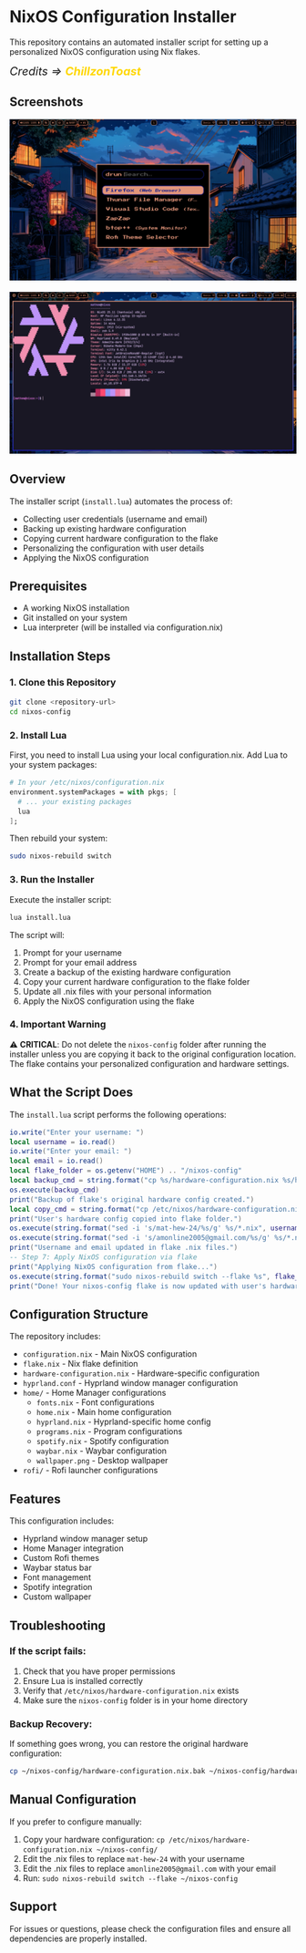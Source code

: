 # NixOS Configuration Installer

This repository contains an automated installer script for setting up a personalized NixOS configuration using Nix flakes.

<div style="font-style: italic; font-size: 20px;">
  Credits ⇒ 
  <a href="https://github.com/ChillzonToast/" 
     style="color:#ffD700; text-decoration: none; font-weight: bold;">
     ChillzonToast
  </a>
</div>

## Screenshots

<img src="./images/2025-09-16-212804_hyprshot.png">
&nbsp;
<img src="./images/2025-09-16-212816_hyprshot.png">

## Overview

The installer script (`install.lua`) automates the process of:
- Collecting user credentials (username and email)
- Backing up existing hardware configuration
- Copying current hardware configuration to the flake
- Personalizing the configuration with user details
- Applying the NixOS configuration

## Prerequisites

- A working NixOS installation
- Git installed on your system
- Lua interpreter (will be installed via configuration.nix)

## Installation Steps

### 1. Clone this Repository

```bash
git clone <repository-url>
cd nixos-config
```

### 2. Install Lua

First, you need to install Lua using your local configuration.nix. Add Lua to your system packages:

```nix
# In your /etc/nixos/configuration.nix
environment.systemPackages = with pkgs; [
  # ... your existing packages
  lua
];
```

Then rebuild your system:

```bash
sudo nixos-rebuild switch
```

### 3. Run the Installer

Execute the installer script:

```bash
lua install.lua
```

The script will:
1. Prompt for your username
2. Prompt for your email address
3. Create a backup of the existing hardware configuration
4. Copy your current hardware configuration to the flake folder
5. Update all .nix files with your personal information
6. Apply the NixOS configuration using the flake

### 4. Important Warning

⚠️ **CRITICAL**: Do not delete the `nixos-config` folder after running the installer unless you are copying it back to the original configuration location. The flake contains your personalized configuration and hardware settings.

## What the Script Does

The `install.lua` script performs the following operations:

```lua
io.write("Enter your username: ")
local username = io.read()
io.write("Enter your email: ")
local email = io.read()
local flake_folder = os.getenv("HOME") .. "/nixos-config"
local backup_cmd = string.format("cp %s/hardware-configuration.nix %s/hardware-configuration.nix.bak", flake_folder, flake_folder)
os.execute(backup_cmd)
print("Backup of flake's original hardware config created.")
local copy_cmd = string.format("cp /etc/nixos/hardware-configuration.nix %s/hardware-configuration.nix", flake_folder)
print("User's hardware config copied into flake folder.")
os.execute(string.format("sed -i 's/mat-hew-24/%s/g' %s/*.nix", username, flake_folder))
os.execute(string.format("sed -i 's/amonline2005@gmail.com/%s/g' %s/*.nix", email, flake_folder))
print("Username and email updated in flake .nix files.")
-- Step 7: Apply NixOS configuration via flake
print("Applying NixOS configuration from flake...")
os.execute(string.format("sudo nixos-rebuild switch --flake %s", flake_folder))
print("Done! Your nixos-config flake is now updated with user's hardware config.")
```

## Configuration Structure

The repository includes:

- `configuration.nix` - Main NixOS configuration
- `flake.nix` - Nix flake definition
- `hardware-configuration.nix` - Hardware-specific configuration
- `hyprland.conf` - Hyprland window manager configuration
- `home/` - Home Manager configurations
  - `fonts.nix` - Font configurations
  - `home.nix` - Main home configuration
  - `hyprland.nix` - Hyprland-specific home config
  - `programs.nix` - Program configurations
  - `spotify.nix` - Spotify configuration
  - `waybar.nix` - Waybar configuration
  - `wallpaper.png` - Desktop wallpaper
- `rofi/` - Rofi launcher configurations

## Features

This configuration includes:
- Hyprland window manager setup
- Home Manager integration
- Custom Rofi themes
- Waybar status bar
- Font management
- Spotify integration
- Custom wallpaper

## Troubleshooting

### If the script fails:
1. Check that you have proper permissions
2. Ensure Lua is installed correctly
3. Verify that `/etc/nixos/hardware-configuration.nix` exists
4. Make sure the `nixos-config` folder is in your home directory

### Backup Recovery:
If something goes wrong, you can restore the original hardware configuration:
```bash
cp ~/nixos-config/hardware-configuration.nix.bak ~/nixos-config/hardware-configuration.nix
```

## Manual Configuration

If you prefer to configure manually:
1. Copy your hardware configuration: `cp /etc/nixos/hardware-configuration.nix ~/nixos-config/`
2. Edit the .nix files to replace `mat-hew-24` with your username
3. Edit the .nix files to replace `amonline2005@gmail.com` with your email
4. Run: `sudo nixos-rebuild switch --flake ~/nixos-config`

## Support

For issues or questions, please check the configuration files and ensure all dependencies are properly installed.
